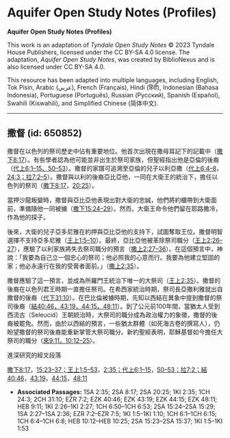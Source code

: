 # Aquifer Open Study Notes (Profiles)

**Aquifer Open Study Notes (Profiles)**

This work is an adaptation of *Tyndale Open Study Notes* © 2023 Tyndale House Publishers, licensed under the CC BY\-SA 4\.0 license. The adaptation, *Aquifer Open Study Notes*, was created by BiblioNexus and is also licensed under CC BY\-SA 4\.0\.

This resource has been adapted into multiple languages, including English, Tok Pisin, Arabic (عربي), French (Français), Hindi (हिंदी), Indonesian (Bahasa Indonesia), Portuguese (Português), Russian (Русский), Spanish (Español), Swahili (Kiswahili), and Simplified Chinese (简体中文).



--------------------------------

## 撒督 (id: 650852)

撒督在以色列的祭司歷史中佔有重要地位。他首次出現在撒母耳記下的記載中（[撒下8:17](https://ref.ly/2Sam8:17)）。有些學者認為他可能並非出生於祭司家族，但聖經指出他是亞倫的後裔（[代上6:1–15、](https://ref.ly/1Chr6:1-1Chr6:15)[50–53](https://ref.ly/1Chr6:50-1Chr6:53)）。撒督的家譜可追溯至亞倫的兒子以利亞撒（[代上6:4–8](https://ref.ly/1Chr6:4-1Chr6:8)，[24:3；](https://ref.ly/1Chr24:3)[拉7:2–5](https://ref.ly/Ezra7:2-Ezra7:5)）。撒督與以利的後裔亞比亞他，一同在大衛王的統治下，擔任以色列的祭司（[撒下8:17](https://ref.ly/2Sam8:17)，[20:25](https://ref.ly/2Sam20:25)）。

當押沙龍叛變時，撒督與亞比亞他表現出對大衛的忠誠，他們將約櫃帶到大衛面前，準備隨他一同被擄（[撒下15:24–29](https://ref.ly/2Sam15:24-2Sam15:29)）。然而，大衛王命令他們留在耶路撒冷，作為他的探子。

後來，大衛的兒子亞多尼雅在約押與亞比亞他的支持下，試圖奪取王位。撒督明智選擇不支持亞多尼雅（[王上1:5–10](https://ref.ly/1Kgs1:5-1Kgs1:10)）。最終，亞比亞他被革除祭司職分（[王上2:26–27](https://ref.ly/1Kgs2:26-1Kgs2:27)），應驗了以利家族將失去祭司職分的預言（[撒上2:27–36](https://ref.ly/1Sam2:27-1Sam2:36)）。在這個預言中，神說：「我要為自己立一個忠心的祭司；他必照我的心意而行。我要為他建立堅固的家；他必永遠行在我的受膏者面前。」（[撒上2:35](https://ref.ly/1Sam2:35)）。

撒督應驗了這一預言，並成為所羅門王統治下唯一的大祭司（[王上2:35](https://ref.ly/1Kgs2:35)）。撒督的後裔在以色列君王時期一直擔任祭司。在希西家統治時期，祭司長亞撒利雅就出自撒督的後裔（[代下31:10](https://ref.ly/2Chr31:10)）。在巴比倫被擄時期，先知以西結在異象中提到撒督的祭司後裔（[結40:46，](https://ref.ly/Ezek40:46)[43:19，](https://ref.ly/Ezek43:19)[44:15，](https://ref.ly/Ezek44:15)[48:11](https://ref.ly/Ezek48:11)）。到了公元前100年間，當猶太人受到西流古（Seleucid）王朝統治時，大祭司的職分成為政治權力的象徵，撒督的後裔被罷免。然而，由於以西結的預言，一些猶太群體（如死海古卷的撰寫人），仍盼望撒督的祭司後裔能重新掌管大祭司職分。新約聖經表明，耶穌基督如今擔任大祭司的職分（[來9:11，](https://ref.ly/Heb9:11)[10:12–25](https://ref.ly/Heb10:12-Heb10:25)）。

進深研究的經文段落

[撒下8:17](https://ref.ly/2Sam8:17)，[15:23–37；](https://ref.ly/2Sam15:23-2Sam15:37)[王上1:5–53](https://ref.ly/1Kgs1:5-1Kgs1:53)，[2:35；](https://ref.ly/1Kgs2:35)[代上6:1–15](https://ref.ly/1Chr6:1-1Chr6:15)，[50–53；](https://ref.ly/1Chr6:50-1Chr6:53)[拉7:2；](https://ref.ly/Ezra7:2)[結40:46](https://ref.ly/Ezek40:46)，[43:19](https://ref.ly/Ezek43:19)，[44:15](https://ref.ly/Ezek44:15)，[48:11](https://ref.ly/Ezek48:11)

* **Associated Passages:** 1SA 2:35; 2SA 8:17; 2SA 20:25; 1KI 2:35; 1CH 24:3; 2CH 31:10; EZR 7:2; EZK 40:46; EZK 43:19; EZK 44:15; EZK 48:11; HEB 9:11; 1KI 2:26–1KI 2:27; 1CH 6:50–1CH 6:53; 2SA 15:24–2SA 15:29; 1SA 2:27–1SA 2:36; EZR 7:2–EZR 7:5; 1KI 1:5–1KI 1:10; 1CH 6:1–1CH 6:15; 1CH 6:4–1CH 6:8; HEB 10:12–HEB 10:25; 2SA 15:23–2SA 15:37; 1KI 1:5–1KI 1:53

